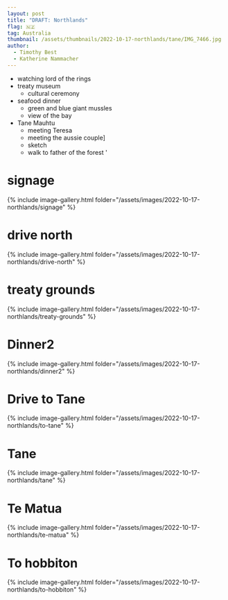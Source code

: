 ```yaml
---
layout: post
title: "DRAFT: Northlands"
flag: 🇳🇿
tag: Australia
thumbnail: /assets/thumbnails/2022-10-17-northlands/tane/IMG_7466.jpg
author:
  - Timothy Best
  - Katherine Nammacher
---
```


- watching lord of the rings
- treaty museum
  - cultural ceremony
- seafood dinner
  - green and blue giant mussles
  - view of the bay
- Tane Mauhtu
  - meeting Teresa
  - meeting the aussie couple]
  - sketch
  - walk to father of the forest
    '

# signage
{% include image-gallery.html folder="/assets/images/2022-10-17-northlands/signage" %}

# drive north
{% include image-gallery.html folder="/assets/images/2022-10-17-northlands/drive-north" %}

# treaty grounds
{% include image-gallery.html folder="/assets/images/2022-10-17-northlands/treaty-grounds" %}

# Dinner2
{% include image-gallery.html folder="/assets/images/2022-10-17-northlands/dinner2" %}

# Drive to Tane
{% include image-gallery.html folder="/assets/images/2022-10-17-northlands/to-tane" %}

# Tane
{% include image-gallery.html folder="/assets/images/2022-10-17-northlands/tane" %}

# Te Matua
{% include image-gallery.html folder="/assets/images/2022-10-17-northlands/te-matua" %}


# To hobbiton
{% include image-gallery.html folder="/assets/images/2022-10-17-northlands/to-hobbiton" %}

